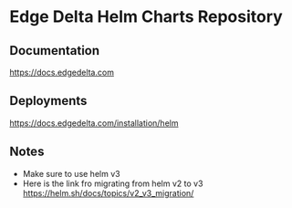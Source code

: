 # Edge Delta Helm Charts Repository

## Documentation
<https://docs.edgedelta.com>

## Deployments
<https://docs.edgedelta.com/installation/helm>

## Notes
- Make sure to use helm v3
- Here is the link fro migrating from helm v2 to v3 <https://helm.sh/docs/topics/v2_v3_migration/>
